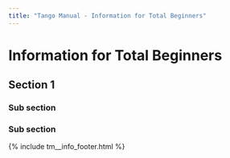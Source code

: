 ```yaml
---
title: "Tango Manual - Information for Total Beginners"
---
```


# Information for Total Beginners


## Section 1

### Sub section

### Sub section


{% include tm__info_footer.html %}

